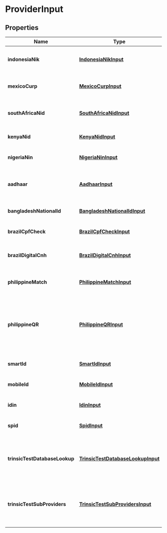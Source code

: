 

# ProviderInput


## Properties

| Name | Type | Description | Notes |
|------------ | ------------- | ------------- | -------------|
|**indonesiaNik** | [**IndonesiaNikInput**](IndonesiaNikInput.md) | Input for the &#x60;f-indonesia-nik&#x60; provider |  [optional] |
|**mexicoCurp** | [**MexicoCurpInput**](MexicoCurpInput.md) | Input for the &#x60;f-mexico-curp&#x60; provider |  [optional] |
|**southAfricaNid** | [**SouthAfricaNidInput**](SouthAfricaNidInput.md) | Input for the &#x60;f-south-africa-nid&#x60; provider |  [optional] |
|**kenyaNid** | [**KenyaNidInput**](KenyaNidInput.md) | Input for the &#x60;f-kenya-nid&#x60; provider |  [optional] |
|**nigeriaNin** | [**NigeriaNinInput**](NigeriaNinInput.md) | Input for the &#x60;f-nigeria-nin&#x60; provider |  [optional] |
|**aadhaar** | [**AadhaarInput**](AadhaarInput.md) | Input for the &#x60;f-india-aadhaar-match&#x60; provider |  [optional] |
|**bangladeshNationalId** | [**BangladeshNationalIdInput**](BangladeshNationalIdInput.md) | Input for the &#x60;bangladesh-nid&#x60; provider |  [optional] |
|**brazilCpfCheck** | [**BrazilCpfCheckInput**](BrazilCpfCheckInput.md) | Input for the &#x60;g-brazil-cpf&#x60; provider |  [optional] |
|**brazilDigitalCnh** | [**BrazilDigitalCnhInput**](BrazilDigitalCnhInput.md) | Input for the &#x60;g-brazil-digital-cnh&#x60; provider |  [optional] |
|**philippineMatch** | [**PhilippineMatchInput**](PhilippineMatchInput.md) | Input for the &#x60;b-philsys-biometric&#x60; provider |  [optional] |
|**philippineQR** | [**PhilippineQRInput**](PhilippineQRInput.md) | Input for the &#x60;b-philippine-qr-digital-national-id&#x60; and &#x60;b-philippine-qr-ephill-id&#x60; providers |  [optional] |
|**smartId** | [**SmartIdInput**](SmartIdInput.md) | Input for the &#x60;smart-id&#x60; provider |  [optional] |
|**mobileId** | [**MobileIdInput**](MobileIdInput.md) | Input for the &#x60;mobile-id&#x60; provider |  [optional] |
|**idin** | [**IdinInput**](IdinInput.md) | Input for the &#x60;idin&#x60; provider |  [optional] |
|**spid** | [**SpidInput**](SpidInput.md) | Input for the &#x60;spid&#x60; provider |  [optional] |
|**trinsicTestDatabaseLookup** | [**TrinsicTestDatabaseLookupInput**](TrinsicTestDatabaseLookupInput.md) | *TEST MODE ONLY.*              Input for the &#x60;trinsic-test-database-lookup&#x60; provider |  [optional] |
|**trinsicTestSubProviders** | [**TrinsicTestSubProvidersInput**](TrinsicTestSubProvidersInput.md) | *TEST MODE ONLY.*              Input for the &#x60;trinsic-test-sub-providers&#x60; provider |  [optional] |



